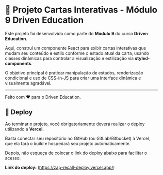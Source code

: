 # 🎴 Projeto Cartas Interativas - Módulo 9 Driven Education

Este projeto foi desenvolvido como parte do **Módulo 9** do curso **Driven Education**.

Aqui, construí um componente React para exibir cartas interativas que mudam seu conteúdo e estilo conforme o estado atual da carta, usando classes dinâmicas para controlar a visualização e estilização via **styled-components**.

O objetivo principal é praticar manipulação de estados, renderização condicional e uso de CSS-in-JS para criar uma interface dinâmica e visualmente agradável.

---

Feito com ❤️ para o Driven Education.

## 🚀 Deploy

Ao terminar o projeto, você obrigatoriamente deverá realizar o deploy utilizando a **Vercel**.

Basta conectar seu repositório no GitHub (ou GitLab/Bitbucket) à Vercel, que ela fará o build e hospedará seu projeto automaticamente.

Depois, não esqueça de colocar o link do deploy abaixo para facilitar o acesso:

**Link do deploy:** (https://zap-recall-deploy.vercel.app/)
